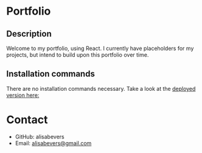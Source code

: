 # Portfolio
## Description
Welcome to my portfolio, using React. I currently have placeholders for my projects, but intend to build upon this portfolio over time.
## Installation commands
There are no installation commands necessary. Take a look at the [deployed version here:](https://alisabevers.github.io/portfolio/) 

# Contact
* GitHub: 
alisabevers
* Email: 
alisabevers@gmail.com
